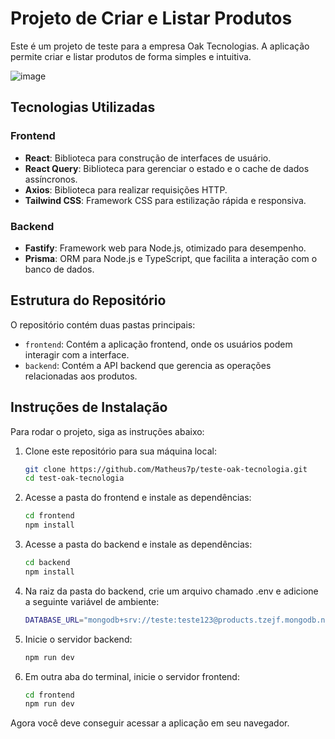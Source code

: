 # Projeto de Criar e Listar Produtos

Este é um projeto de teste para a empresa Oak Tecnologias. A aplicação permite criar e listar produtos de forma simples e intuitiva.

![image](https://github.com/user-attachments/assets/3faf8625-4f6f-476d-a60b-4f99ef347c8e)


## Tecnologias Utilizadas

### Frontend
- **React**: Biblioteca para construção de interfaces de usuário.
- **React Query**: Biblioteca para gerenciar o estado e o cache de dados assíncronos.
- **Axios**: Biblioteca para realizar requisições HTTP.
- **Tailwind CSS**: Framework CSS para estilização rápida e responsiva.

### Backend
- **Fastify**: Framework web para Node.js, otimizado para desempenho.
- **Prisma**: ORM para Node.js e TypeScript, que facilita a interação com o banco de dados.


## Estrutura do Repositório

O repositório contém duas pastas principais:

- `frontend`: Contém a aplicação frontend, onde os usuários podem interagir com a interface.
- `backend`: Contém a API backend que gerencia as operações relacionadas aos produtos.

## Instruções de Instalação

Para rodar o projeto, siga as instruções abaixo:

1. Clone este repositório para sua máquina local:
   ```bash
   git clone https://github.com/Matheus7p/teste-oak-tecnologia.git
   cd test-oak-tecnologia

2. Acesse a pasta do frontend e instale as dependências:
   ```bash
   cd frontend
   npm install

3. Acesse a pasta do backend e instale as dependências:
   ```bash
   cd backend
   npm install

4. Na raiz da pasta do backend, crie um arquivo chamado .env e adicione a seguinte variável de ambiente:
   ```bash
   DATABASE_URL="mongodb+srv://teste:teste123@products.tzejf.mongodb.net/products?retryWrites=true&w=majority&appName=products"

5. Inicie o servidor backend:
    ```bash
    npm run dev

6. Em outra aba do terminal, inicie o servidor frontend:
   ```bash
   cd frontend
   npm run dev

Agora você deve conseguir acessar a aplicação em seu navegador.
